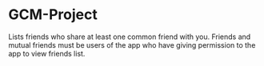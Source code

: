 # GCM-Project
Lists friends who share at least one common friend with you. 
Friends and mutual friends must be users of the app who have giving permission to the app to view friends list.
